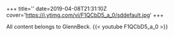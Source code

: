 +++
title=''
date=2019-04-08T21:31:10Z
cover='https://i.ytimg.com/vi/F1QCbD5_a_0/sddefault.jpg'
+++

All content belongs to GlennBeck.
{{< youtube F1QCbD5_a_0 >}}

